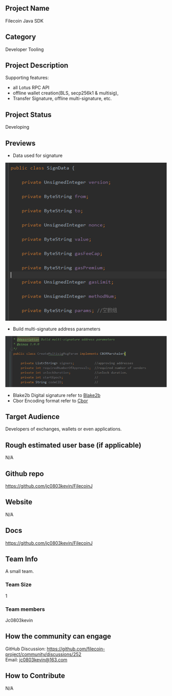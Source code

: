 ## Project Name
Filecoin Java SDK

## Category 
Developer Tooling

## Project Description
Supporting features:

+ all Lotus RPC API
+ offline wallet creation(BLS, secp256k1 & multisig), 
+ Transfer Signature, offline multi-signature, etc.

## Project Status
Developing

## Previews

* Data used for signature

![Data used for signature](./images/Sign%20Data.jpg)

* Build multi-signature address parameters

![Build multi-signature address parameters](./images/Build%20multi-signature%20address%20parameters.jpg)

* Blake2b Digital signature refer to [Blake2b](https://github.com/alphazero/Blake2b)
* Cbor Encoding format refer to [Cbor](https://github.com/whyrusleeping/cbor-gen)

## Target Audience
Developers of exchanges, wallets or even applications.

## Rough estimated user base (if applicable)

N/A

## Github repo

https://github.com/jc0803kevin/FilecoinJ

## Website

N/A


## Docs
https://github.com/jc0803kevin/FilecoinJ

## Team Info
A small team.

### Team Size 

1 

### Team members  
Jc0803kevin

## How the community can engage

GitHub Discussion: https://github.com/filecoin-project/community/discussions/252   
Email: jc0803kevin@163.com  


## How to Contribute

N/A

